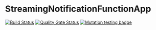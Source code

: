 # StreamingNotificationFunctionApp
[![Build Status](https://dev.azure.com/royweller/StreamUtilities/_apis/build/status/RAW1303.StreamingNotificationFunctionApp?branchName=main)](https://dev.azure.com/royweller/StreamUtilities/_build/latest?definitionId=10&branchName=main)
[![Quality Gate Status](https://sonarcloud.io/api/project_badges/measure?project=RAW1303_StreamingNotificationFunctionApp&metric=alert_status)](https://sonarcloud.io/summary/new_code?id=RAW1303_StreamingNotificationFunctionApp)
[![Mutation testing badge](https://img.shields.io/endpoint?style=flat&url=https%3A%2F%2Fbadge-api.stryker-mutator.io%2Fgithub.com%2FRAW1303%2FStreamingNotificationFunctionApp%2Fmain)](https://dashboard.stryker-mutator.io/reports/github.com/RAW1303/StreamingNotificationFunctionApp/main)
